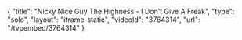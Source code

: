 {
    "title": "Nicky Nice Guy The Highness - I Don't Give A Freak",
    "type": "solo",
    "layout": "iframe-static",
    "videoId": "3764314",
    "url": "\/tvpembed\/3764314"
}
